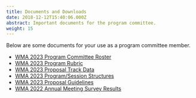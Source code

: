 ```yaml
---
title: Documents and Downloads
date: 2018-12-12T15:40:06.000Z
abstract: Important documents for the program committee.
weight: 15
---
```

Below are some documents for your use as a program committee member.

* [WM﻿A 2023 Program Committee Roster](https://pc.westmuse.org/files/wma2023-pc-roster.xlsx)
* [WMA 2023 Program Rubric](https://pc.westmuse.org/files/wma-2023-program-rubric.docx)
* [WMA 2023 Proposal Track Data](static/files/wma-2023-track-data.xlsx)
* [W﻿MA 2023 Program/Session Structures](https://pc.westmuse.org/files/wma-2023-program-session-structures.docx)
* [W﻿MA 2023 Proposal Guidelines](https://pc.westmuse.org/files/wma-2023-proposal-guidelines.docx)
* ﻿[WMA 2022 Annual Meeting Survey Result﻿s](https://pc.westmuse.org/files/wma2022-annual-meeting-evaluation.pdf)